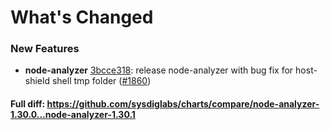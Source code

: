 # What's Changed

### New Features
- **node-analyzer** [3bcce318](https://github.com/sysdiglabs/charts/commit/3bcce31812ab03b07dcfe1ea3184abef84e266b9): release node-analyzer with bug fix for host-shield shell tmp folder ([#1860](https://github.com/sysdiglabs/charts/issues/1860))
#### Full diff: https://github.com/sysdiglabs/charts/compare/node-analyzer-1.30.0...node-analyzer-1.30.1
